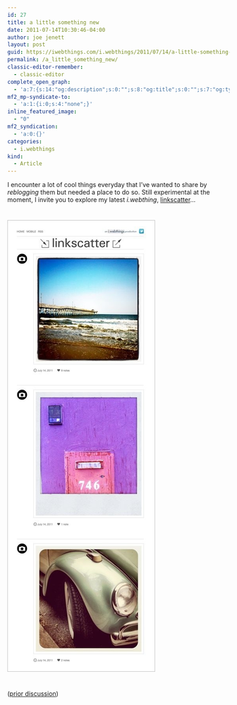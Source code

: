 ```yaml
---
id: 27
title: a little something new
date: 2011-07-14T10:30:46-04:00
author: joe jenett
layout: post
guid: https://iwebthings.com/i.webthings/2011/07/14/a-little-something-new/
permalink: /a_little_something_new/
classic-editor-remember:
  - classic-editor
complete_open_graph:
  - 'a:7:{s:14:"og:description";s:0:"";s:8:"og:title";s:0:"";s:7:"og:type";s:0:"";s:12:"twitter:card";s:7:"summary";s:15:"twitter:creator";s:0:"";s:19:"twitter:description";s:0:"";s:8:"og:image";s:0:"";}'
mf2_mp-syndicate-to:
  - 'a:1:{i:0;s:4:"none";}'
inline_featured_image:
  - "0"
mf2_syndication:
  - 'a:0:{}'
categories:
  - i.webthings
kind:
  - Article
---
```

I encounter a lot of cool things everyday that I&#8217;ve wanted to share by _reblogging_ them but needed a place to do so. Still experimental at the moment, I invite you to explore my latest _i.webthing_, [linkscatter](http://linkscatter.com/)&#8230;

[<img style="border: none; margin: 24px 0;" src="/images/lscatter.jpg" alt="linkscatter" />](http://linkscatter.com/ "linkscatter")

([prior discussion](https://disqus.com/home/discussion/iwebthings/iwebthings_a_little_something_new/))